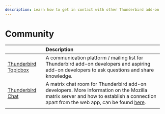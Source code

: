 ```yaml
---
description: Learn how to get in contact with other Thunderbird add-on developers.
---
```


# Community

|                                                   | Description |
| :--- | :--- |
| [Thunderbird Topicbox](https://thunderbird.topicbox.com/groups/addons) | A communication platform / mailing list for Thunderbird add-on developers and aspiring add-on developers to ask questions and share knowledge. |
| [Thunderbird Chat](https://chat.mozilla.org/#/room/#tb-addon-developers:mozilla.org) | A matrix chat room for Thunderbird add-on developers. More information on the Mozilla matrix server and how to establish a connection apart from the web app, can be found [here](https://wiki.mozilla.org/Matrix). |
|  |  |

